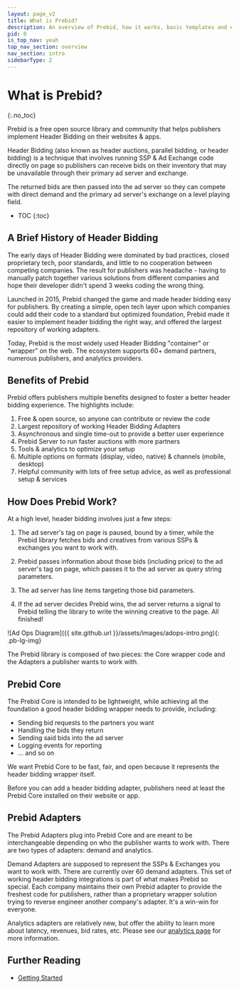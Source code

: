 ```yaml
---
layout: page_v2
title: What is Prebid?
description: An overview of Prebid, how it works, basic templates and examples, and more for header bidding.
pid: 0
is_top_nav: yeah
top_nav_section: overview
nav_section: intro
sidebarType: 2
---
```


<div class="main-text" markdown="1">

# What is Prebid?
{:.no_toc}

Prebid is a free open source library and community that helps publishers implement Header Bidding on their websites & apps.

Header Bidding (also known as header auctions, parallel bidding, or header bidding) is a technique that involves running SSP & Ad Exchange code directly on page so publishers can receive bids on their inventory that may be unavailable through their primary ad server and exchange.

The returned bids are then passed into the ad server so they can compete with direct demand and the primary ad server's exchange on a level playing field.

* TOC
{:toc}

## A Brief History of Header Bidding

The early days of Header Bidding were dominated by bad practices, closed proprietary tech, poor standards, and little to no cooperation between competing companies. The result for publishers was headache - having to manually patch together various solutions from different companies and hope their developer didn't spend 3 weeks coding the wrong thing.

Launched in 2015, Prebid changed the game and made header bidding easy for publishers. By creating a simple, open tech layer upon which companies could add their code to a standard but optimized foundation, Prebid made it easier to implement header bidding the right way, and offered the largest repository of working adapters.

Today, Prebid is the most widely used Header Bidding "container" or "wrapper" on the web. The ecosystem supports 60+ demand partners, numerous publishers, and analytics providers. 

## Benefits of Prebid

Prebid offers publishers multiple benefits designed to foster a better header bidding experience. The highlights include:

1. Free & open source, so anyone can contribute or review the code
2. Largest repository of working Header Bidding Adapters
3. Asynchronous and single time-out to provide a better user experience
4. Prebid Server to run faster auctions with more partners
5. Tools & analytics to optimize your setup
6. Multiple options on formats (display, video, native) & channels (mobile, desktop)
7. Helpful community with lots of free setup advice, as well as professional setup & services

## How Does Prebid Work?

At a high level, header bidding involves just a few steps:

1. The ad server's tag on page is paused, bound by a timer, while the Prebid library fetches bids and creatives from various SSPs & exchanges you want to work with.

2. Prebid passes information about those bids (including price) to the ad server's tag on page, which passes it to the ad server as query string parameters.

3. The ad server has line items targeting those bid parameters.

4. If the ad server decides Prebid wins, the ad server returns a signal to Prebid telling the library to write the winning creative to the page. All finished!

![Ad Ops Diagram]({{ site.github.url }}/assets/images/adops-intro.png){: .pb-lg-img}

The Prebid library is composed of two pieces: the Core wrapper code and the Adapters a publisher wants to work with.

## Prebid Core

The Prebid Core is intended to be lightweight, while achieving all the foundation a good header bidding wrapper needs to provide, including:

+ Sending bid requests to the partners you want
+ Handling the bids they return
+ Sending said bids into the ad server
+ Logging events for reporting
+ ... and so on

We want Prebid Core to be fast, fair, and open because it represents the header bidding wrapper itself.

Before you can add a header bidding adapter, publishers need at least the Prebid Core installed on their website or app.

## Prebid Adapters

The Prebid Adapters plug into Prebid Core and are meant to be interchangeable depending on who the publisher wants to work with. There are two types of adapters: demand and analytics.

Demand Adapters are supposed to represent the SSPs & Exchanges you want to work with. There are currently over 60 demand adapters. This set of working header bidding integrations is part of what makes Prebid so special. Each company maintains their own Prebid adapter to provide the freshest code for publishers, rather than a proprietary wrapper solution trying to reverse engineer another company's adapter. It's a win-win for everyone.

Analytics adapters are relatively new, but offer the ability to learn more about latency, revenues, bid rates, etc. Please see our [analytics page]({{site.github.url}}/dev-docs/integrate-with-the-prebid-analytics-api.html) for more information.

## Further Reading

+ [Getting Started]({{site.github.url}}/overview/getting-started.html)

</div>
